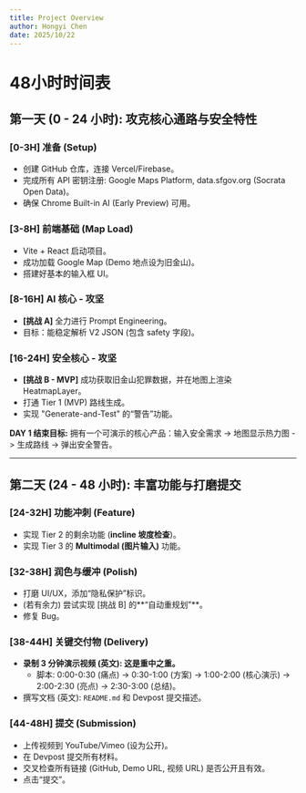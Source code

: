```yaml
---
title: Project Overview
author: Hongyi Chen
date: 2025/10/22
---
```


# 48小时时间表

## 第一天 (0 - 24 小时): 攻克核心通路与安全特性

### [0-3H] 准备 (Setup)
* 创建 GitHub 仓库，连接 Vercel/Firebase。
* 完成所有 API 密钥注册: Google Maps Platform, data.sfgov.org (Socrata Open Data)。
* 确保 Chrome Built-in AI (Early Preview) 可用。

### [3-8H] 前端基础 (Map Load)
* Vite + React 启动项目。
* 成功加载 Google Map (Demo 地点设为旧金山)。
* 搭建好基本的输入框 UI。

### [8-16H] AI 核心 - 攻坚
* **[挑战 A]** 全力进行 Prompt Engineering。
* 目标：能稳定解析 V2 JSON (包含 safety 字段)。

### [16-24H] 安全核心 - 攻坚
* **[挑战 B - MVP]** 成功获取旧金山犯罪数据，并在地图上渲染 HeatmapLayer。
* 打通 Tier 1 (MVP) 路线生成。
* 实现 "Generate-and-Test" 的“警告”功能。

**DAY 1 结束目标:** 拥有一个可演示的核心产品：输入安全需求 -> 地图显示热力图 -> 生成路线 -> 弹出安全警告。

---

## 第二天 (24 - 48 小时): 丰富功能与打磨提交

### [24-32H] 功能冲刺 (Feature)
* 实现 Tier 2 的剩余功能 (**incline 坡度检查**)。
* 实现 Tier 3 的 **Multimodal (图片输入)** 功能。

### [32-38H] 润色与缓冲 (Polish)
* 打磨 UI/UX，添加“隐私保护”标识。
* (若有余力) 尝试实现 [挑战 B] 的**“自动重规划”**。
* 修复 Bug。

### [38-44H] 关键交付物 (Delivery)
* **录制 3 分钟演示视频 (英文): 这是重中之重。**
    * 脚本: 0:00-0:30 (痛点) -> 0:30-1:00 (方案) -> 1:00-2:00 (核心演示) -> 2:00-2:30 (亮点) -> 2:30-3:00 (总结)。
* 撰写文档 (英文): `README.md` 和 Devpost 提交描述。

### [44-48H] 提交 (Submission)
* 上传视频到 YouTube/Vimeo (设为公开)。
* 在 Devpost 提交所有材料。
* 交叉检查所有链接 (GitHub, Demo URL, 视频 URL) 是否公开且有效。
* 点击“提交”。